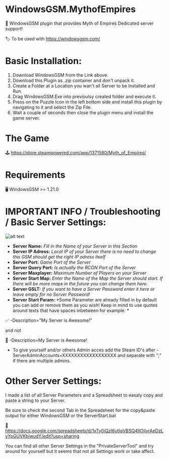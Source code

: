 # WindowsGSM.MythofEmpires
🧩 WindowsGSM plugin that provides Myth of Empires Dedicated server support!

🏷️ To be used with https://windowsgsm.com/ 

# Basic Installation: 
1. Download  WindowsGSM from the Link above.
2. Download this Plugin as .zip container and don't unpack it.
3. Create a Folder at a Location you wan't all Server to be Installed and Run.
4. Drag WindowsGSM.Exe into previoulsy created folder and execute it.
5. Press on the Puzzle Icon in the left bottom side and install this plugin by navigating to it and select the Zip File.
6. Wait a couple of seconds then close the plugin menu and install the game server.


# The Game
🕹️ https://store.steampowered.com/app/1371580/Myth_of_Empires/

# Requirements
🖥️ WindowsGSM >= 1.21.0

# IMPORTANT INFO / Troubleshooting / Basic Server Settings:
![alt text](https://i.imgur.com/vXZVL4x.png)

- **Server Name:** *Fill in the Name of your Server in this Section*
- **Server IP Adress:** *Local IP of your Server there is no need to change this GSM should get the right IP adress itself*
- **Server Port:** *Game Port of the Server*
- **Server Query Port:** *Is actually the RCON Port of the Server*
- **Server Maxplayer:** *Maximum Number of Players on your Server*
- **Server Start Map:** *Enter the Name of the Map the Server should start. If there will be more maps in the future you can change them here.*
- **Server GSLT:** *If you want to have a Server Password enter it here or leave empty for no Server Password!*
- **Server Start Param:** *Some Parameter are already filled in by default you can add or remove them as you wish! Keep in mind to use quotes around texts that have spaces inbetween for example: *

:white_check_mark: -Description="My Server is Awesome!"

and not 

:red_circle: -Description=My Server is Awesome!

- To give yourself and/or others Admin acces add the Steam ID's after -ServerAdminAccounts=XXXXXXXXXXXXXXXXXX and separate with ";" if there are multiple admins.


# Other Server Settings:
I made a list of all Server Parameters and a Spreadsheet to easaly copy and paste a string to your Server.

Be sure to check the second Tab in the Spreadsheet for the copy&paste output for either WindowsGSM or the ServerStart.bat

📄 https://docs.google.com/spreadsheets/d/1xTy0iQzI6utIqVBSQ4IIOjIyrAeDzLyYpGUVKbjwudY/edit?usp=sharing

You can find all other Server Settings in the "PrivateServerTool" and try around for yourself but it seems that not all Settings work or take affect.
